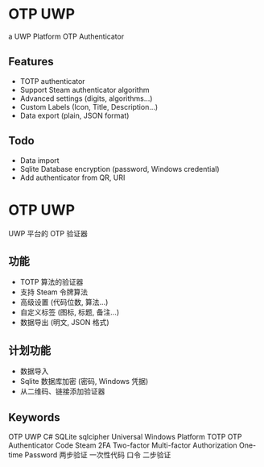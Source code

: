 # OTP UWP
a UWP Platform OTP Authenticator

## Features
- TOTP authenticator
- Support Steam authenticator algorithm
- Advanced settings (digits, algorithms...)
- Custom Labels (Icon, Title, Description...)
- Data export (plain, JSON format)

## Todo
- Data import
- Sqlite Database encryption (password, Windows credential)
- Add authenticator from QR, URI

# OTP UWP
UWP 平台的 OTP 验证器

## 功能
- TOTP 算法的验证器
- 支持 Steam 令牌算法
- 高级设置 (代码位数, 算法...)
- 自定义标签 (图标, 标题, 备注...)
- 数据导出 (明文, JSON 格式)

## 计划功能
- 数据导入
- Sqlite 数据库加密 (密码, Windows 凭据)
- 从二维码、链接添加验证器

## Keywords
OTP UWP C# SQLite sqlcipher Universal Windows Platform TOTP OTP Authenticator Code Steam 2FA Two-factor Multi-factor Authorization One-time Password 两步验证 一次性代码 口令 二步验证

